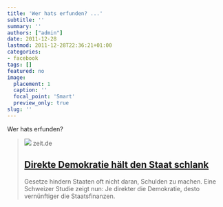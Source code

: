 ```yaml
---
title: 'Wer hats erfunden? ...'
subtitle: ''
summary: ''
authors: ["admin"]
date: 2011-12-28
lastmod: 2011-12-28T22:36:21+01:00
categories:
- facebook
tags: []
featured: no
image:
  placement: 1
  caption: ''
  focal_point: 'Smart'
  preview_only: true
slug: ''
---
```

Wer hats erfunden? 
> [![](https://img.zeit.de/administratives/sharing/fallback-image/wide__1300x731)](http://www.zeit.de/wirtschaft/2011-12/staatsverschuldung-studie-demokratie)
> zeit.de
> ## [Direkte Demokratie hält den Staat schlank](http://www.zeit.de/wirtschaft/2011-12/staatsverschuldung-studie-demokratie)
>
>Gesetze hindern Staaten oft nicht daran, Schulden zu machen. Eine Schweizer Studie zeigt nun: Je direkter die Demokratie, desto vernünftiger die Staatsfinanzen.

